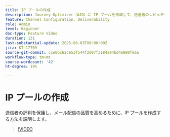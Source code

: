 ```yaml
---
title: IP プールの作成
description: Journey Optimizer（AJO）に IP プールを作成して、送信者のレピュテーションを保護し、メール配信品質を高める方法を説明します。
feature: Channel Configuration, Deliverability
role: Admin
level: Beginner
doc-type: Feature Video
duration: 131
last-substantial-update: 2025-06-03T00:00:00Z
jira: KT-17709
source-git-commit: cce0bc62c653f544f2d07f3184a94bd4e880feaa
workflow-type: tm+mt
source-wordcount: '42'
ht-degree: 19%

---
```



# IP プールの作成

送信者の評判を保護し、メール配信の品質を高めるために、IP プールを作成する方法を説明します。

>[!VIDEO](https://video.tv.adobe.com/v/3463145/?learn=on&enablevpops)
